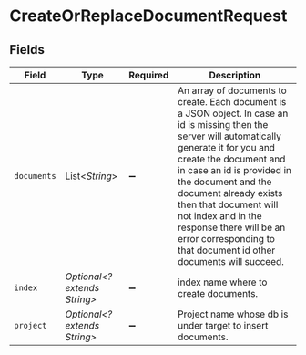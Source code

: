 # CreateOrReplaceDocumentRequest


## Fields

| Field                                                                                                                                                                                                                                                                                                                                                                                               | Type                                                                                                                                                                                                                                                                                                                                                                                                | Required                                                                                                                                                                                                                                                                                                                                                                                            | Description                                                                                                                                                                                                                                                                                                                                                                                         |
| --------------------------------------------------------------------------------------------------------------------------------------------------------------------------------------------------------------------------------------------------------------------------------------------------------------------------------------------------------------------------------------------------- | --------------------------------------------------------------------------------------------------------------------------------------------------------------------------------------------------------------------------------------------------------------------------------------------------------------------------------------------------------------------------------------------------- | --------------------------------------------------------------------------------------------------------------------------------------------------------------------------------------------------------------------------------------------------------------------------------------------------------------------------------------------------------------------------------------------------- | --------------------------------------------------------------------------------------------------------------------------------------------------------------------------------------------------------------------------------------------------------------------------------------------------------------------------------------------------------------------------------------------------- |
| `documents`                                                                                                                                                                                                                                                                                                                                                                                         | List<*String*>                                                                                                                                                                                                                                                                                                                                                                                      | :heavy_minus_sign:                                                                                                                                                                                                                                                                                                                                                                                  | An array of documents to create. Each document is a JSON object. In case an id is missing then the server will automatically generate it for you and create the document and in case an id is provided in the document and the document already exists then that document will not index and in the response there will be an error corresponding to that document id other documents will succeed. |
| `index`                                                                                                                                                                                                                                                                                                                                                                                             | *Optional<? extends String>*                                                                                                                                                                                                                                                                                                                                                                        | :heavy_minus_sign:                                                                                                                                                                                                                                                                                                                                                                                  | index name where to create documents.                                                                                                                                                                                                                                                                                                                                                               |
| `project`                                                                                                                                                                                                                                                                                                                                                                                           | *Optional<? extends String>*                                                                                                                                                                                                                                                                                                                                                                        | :heavy_minus_sign:                                                                                                                                                                                                                                                                                                                                                                                  | Project name whose db is under target to insert documents.                                                                                                                                                                                                                                                                                                                                          |